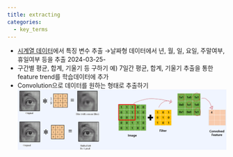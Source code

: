 ```yaml
---
title: extracting
categories:
  - key_terms
---
```


- [시계열 데이터](https://code7ssage.github.io/key_terms/시계열-데이터/)에서 특징 변수 추출 →날짜형 데이터에서 년, 월, 일, 요일, 주말여부, 휴일여부 등을 추출 2024-03-25-
- 구간별 평균, 합계, 기울기 등 구하기 예) 7일간 평균, 합계, 기울기 추출을 통한 feature trend를 학습데이터에 추가 
- Convolution으로 데이터를 원하는 형태로 추출하기
    ![image](https://github.com/code7ssage/code7ssage.github.io/blob/master/assets/attached%20file/Pasted%20image%2020240103132253.png?raw=true)
 